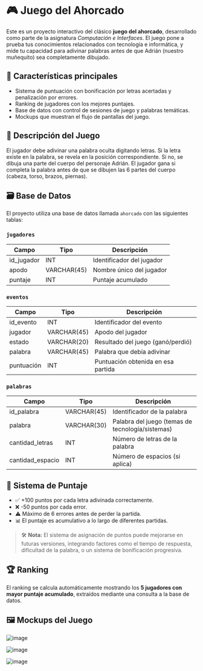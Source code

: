 # 🎮 Juego del Ahorcado

Este es un proyecto interactivo del clásico **juego del ahorcado**, desarrollado como parte de la asignatura *Computación e Interfaces*. El juego pone a prueba tus conocimientos relacionados con tecnología e informática, y mide tu capacidad para adivinar palabras antes de que Adrián (nuestro muñequito) sea completamente dibujado.

## 📌 Características principales

- Sistema de puntuación con bonificación por letras acertadas y penalización por errores.
- Ranking de jugadores con los mejores puntajes.
- Base de datos con control de sesiones de juego y palabras temáticas.
- Mockups que muestran el flujo de pantallas del juego.

## 🧩 Descripción del Juego

El jugador debe adivinar una palabra oculta digitando letras. Si la letra existe en la palabra, se revela en la posición correspondiente. Si no, se dibuja una parte del cuerpo del personaje Adrián. El jugador gana si completa la palabra antes de que se dibujen las 6 partes del cuerpo (cabeza, torso, brazos, piernas).

## 🗃️ Base de Datos

El proyecto utiliza una base de datos llamada `ahorcado` con las siguientes tablas:

### `jugadores`
| Campo        | Tipo        | Descripción                         |
|--------------|-------------|-------------------------------------|
| id_jugador   | INT         | Identificador del jugador           |
| apodo        | VARCHAR(45) | Nombre único del jugador            |
| puntaje      | INT         | Puntaje acumulado                   |

### `eventos`
| Campo     | Tipo         | Descripción                                     |
|-----------|--------------|-------------------------------------------------|
| id_evento | INT          | Identificador del evento                        |
| jugador   | VARCHAR(45)  | Apodo del jugador                               |
| estado    | VARCHAR(20)  | Resultado del juego (ganó/perdió)               |
| palabra   | VARCHAR(45)  | Palabra que debía adivinar                      |
| puntuación| INT          | Puntuación obtenida en esa partida              |

### `palabras`
| Campo            | Tipo         | Descripción                                          |
|------------------|--------------|------------------------------------------------------|
| id_palabra       | VARCHAR(45)  | Identificador de la palabra                         |
| palabra          | VARCHAR(30)  | Palabra del juego (temas de tecnología/sistemas)   |
| cantidad_letras  | INT          | Número de letras de la palabra                      |
| cantidad_espacio | INT          | Número de espacios (si aplica)                      |

## 🧮 Sistema de Puntaje

- ✅ +100 puntos por cada letra adivinada correctamente.
- ❌ -50 puntos por cada error.
- ⚠️ Máximo de 6 errores antes de perder la partida.
- 📊 El puntaje es acumulativo a lo largo de diferentes partidas.

> 🛠️ **Nota:** El sistema de asignación de puntos puede mejorarse en futuras versiones, integrando factores como el tiempo de respuesta, dificultad de la palabra, o un sistema de bonificación progresiva.

## 🏆 Ranking

El ranking se calcula automáticamente mostrando los **5 jugadores con mayor puntaje acumulado**, extraídos mediante una consulta a la base de datos.

## 🖼️ Mockups del Juego
![image](https://github.com/user-attachments/assets/ce42d339-86c8-41f5-ba03-030d2253e510)


![image](https://github.com/user-attachments/assets/56a86532-e9fb-4285-a8e5-3710a5c1473b)


![image](https://github.com/user-attachments/assets/307da558-842e-487a-8e0f-89081191cabb)




